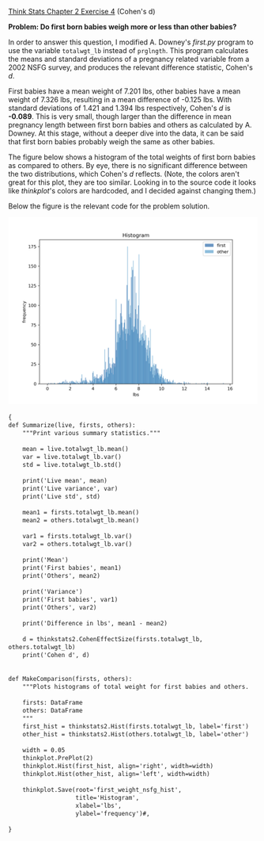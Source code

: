 [Think Stats Chapter 2 Exercise 4](http://greenteapress.com/thinkstats2/html/thinkstats2003.html#toc24) (Cohen's d)

**Problem: Do first born babies weigh more or less than other babies?**

In order to answer this question, I modified A. Downey's *first.py* program to use the variable `totalwgt_lb` instead of `prglngth`. This program calculates the means and standard deviations of a pregnancy related variable from a 2002 NSFG survey, and produces the relevant difference statistic, Cohen's *d*.

First babies have a mean weight of 7.201 lbs, other babies have a mean weight of 7.326 lbs, resulting in a mean difference of -0.125 lbs. With standard deviations of 1.421 and 1.394 lbs respectively, Cohen's *d* is **-0.089**. This is very small, though larger than the difference in mean pregnancy length between first born babies and others as calculated by A. Downey. At this stage, without a deeper dive into the data, it can be said that first born babies probably weigh the same as other babies. 

The figure below shows a histogram of the total weights of first born babies as compared to others. By eye, there is no significant difference between the two distributions, which Cohen's *d* reflects. (Note, the colors aren't great for this plot, they are too similar. Looking in to the source code it looks like *thinkplot*'s colors are hardcoded, and I decided against changing them.)

Below the figure is the relevant code for the problem solution.

![Baby weights, first born vs others](Images/first_weight_nsfg_hist.png)

```
{
def Summarize(live, firsts, others):
    """Print various summary statistics."""

    mean = live.totalwgt_lb.mean()
    var = live.totalwgt_lb.var()
    std = live.totalwgt_lb.std()

    print('Live mean', mean)
    print('Live variance', var)
    print('Live std', std)

    mean1 = firsts.totalwgt_lb.mean()
    mean2 = others.totalwgt_lb.mean()

    var1 = firsts.totalwgt_lb.var()
    var2 = others.totalwgt_lb.var()

    print('Mean')
    print('First babies', mean1)
    print('Others', mean2)

    print('Variance')
    print('First babies', var1)
    print('Others', var2)

    print('Difference in lbs', mean1 - mean2)

    d = thinkstats2.CohenEffectSize(firsts.totalwgt_lb, others.totalwgt_lb)
    print('Cohen d', d)


def MakeComparison(firsts, others):
    """Plots histograms of total weight for first babies and others.

    firsts: DataFrame
    others: DataFrame
    """
    first_hist = thinkstats2.Hist(firsts.totalwgt_lb, label='first')
    other_hist = thinkstats2.Hist(others.totalwgt_lb, label='other')

    width = 0.05
    thinkplot.PrePlot(2)
    thinkplot.Hist(first_hist, align='right', width=width)
    thinkplot.Hist(other_hist, align='left', width=width)

    thinkplot.Save(root='first_weight_nsfg_hist', 
                   title='Histogram',
                   xlabel='lbs',
                   ylabel='frequency')#,

}
```






